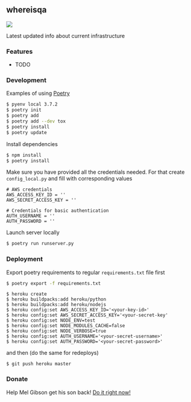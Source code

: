 ## whereisqa

[![](https://img.shields.io/travis/bmwant/whereisqa.svg)](https://travis-ci.org/bmwant/whereisqa)


Latest updated info about current infrastructure


### Features

* TODO

### Development

Examples of using [Poetry](https://poetry.eustace.io/)

```bash
$ pyenv local 3.7.2
$ poetry init
$ poetry add
$ poetry add --dev tox
$ poetry install
$ poetry update
```

Install dependencies

```bash
$ npm install
$ poetry install
```

Make sure you have provided all the credentials needed. For that create 
`config_local.py` and fill with corresponding values

```text
# AWS credentials
AWS_ACCESS_KEY_ID = ''
AWS_SECRET_ACCESS_KEY = ''

# Credentials for basic authentication
AUTH_USERNAME = ''
AUTH_PASSWORD = ''
```

Launch server locally

```bash
$ poetry run runserver.py
```

### Deployment

Export poetry requirements to regular `requirements.txt` file first
 
```bash
$ poetry export -f requirements.txt
```

```
$ heroku create
$ heroku buildpacks:add heroku/python
$ heroku buildpacks:add heroku/nodejs
$ heroku config:set AWS_ACCESS_KEY_ID='<your-key-id>'
$ heroku config:set AWS_SECRET_ACCESS_KEY='<your-secret-key'
$ heroku config:set NODE_ENV=test
$ heroku config:set NODE_MODULES_CACHE=false
$ heroku config:set NODE_VERBOSE=true
$ heroku config:set AUTH_USERNAME='<your-secret-username>'
$ heroku config:set AUTH_PASSWORD='<your-secret-password>'
```

and then (do the same for redeploys)

```
$ git push heroku master
```

### Donate

Help Mel Gibson get his son back! [Do it right now!](https://gimmebackmyson.herokuapp.com/)
